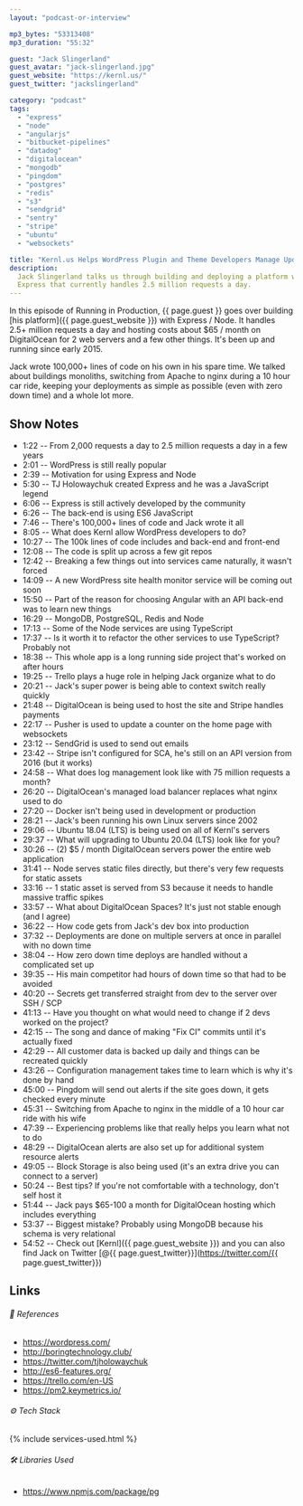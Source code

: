 ```yaml
---
layout: "podcast-or-interview"

mp3_bytes: "53313408"
mp3_duration: "55:32"

guest: "Jack Slingerland"
guest_avatar: "jack-slingerland.jpg"
guest_website: "https://kernl.us/"
guest_twitter: "jackslingerland"

category: "podcast"
tags:
  - "express"
  - "node"
  - "angularjs"
  - "bitbucket-pipelines"
  - "datadog"
  - "digitalocean"
  - "mongodb"
  - "pingdom"
  - "postgres"
  - "redis"
  - "s3"
  - "sendgrid"
  - "sentry"
  - "stripe"
  - "ubuntu"
  - "websockets"

title: "Kernl.us Helps WordPress Plugin and Theme Developers Manage Updates"
description:
  Jack Slingerland talks us through building and deploying a platform with
  Express that currently handles 2.5 million requests a day.
---
```


In this episode of Running in Production, {{ page.guest }} goes over building
[his platform]({{ page.guest_website }}) with Express / Node. It handles 2.5+
million requests a day and hosting costs about $65 / month on DigitalOcean for
2 web servers and a few other things. It's been up and running since early
2015.

Jack wrote 100,000+ lines of code on his own in his spare time. We talked about
buildings monoliths, switching from Apache to nginx during a 10 hour car ride,
keeping your deployments as simple as possible (even with zero down time) and a
whole lot more.

## Show Notes

- 1:22 -- From 2,000 requests a day to 2.5 million requests a day in a few years
- 2:01 -- WordPress is still really popular
- 2:39 -- Motivation for using Express and Node
- 5:30 -- TJ Holowaychuk created Express and he was a JavaScript legend
- 6:06 -- Express is still actively developed by the community
- 6:26 -- The back-end is using ES6 JavaScript
- 7:46 -- There's 100,000+ lines of code and Jack wrote it all
- 8:05 -- What does Kernl allow WordPress developers to do?
- 10:27 -- The 100k lines of code includes and back-end and front-end
- 12:08 -- The code is split up across a few git repos
- 12:42 -- Breaking a few things out into services came naturally, it wasn't forced
- 14:09 -- A new WordPress site health monitor service will be coming out soon
- 15:50 -- Part of the reason for choosing Angular with an API back-end was to learn new things
- 16:29 -- MongoDB, PostgreSQL, Redis and Node
- 17:13 -- Some of the Node services are using TypeScript
- 17:37 -- Is it worth it to refactor the other services to use TypeScript? Probably not
- 18:38 -- This whole app is a long running side project that's worked on after hours
- 19:25 -- Trello plays a huge role in helping Jack organize what to do
- 20:21 -- Jack's super power is being able to context switch really quickly
- 21:48 -- DigitalOcean is being used to host the site and Stripe handles payments
- 22:17 -- Pusher is used to update a counter on the home page with websockets
- 23:12 -- SendGrid is used to send out emails
- 23:42 -- Stripe isn't configured for SCA, he's still on an API version from 2016 (but it works)
- 24:58 -- What does log management look like with 75 million requests a month?
- 26:20 -- DigitalOcean's managed load balancer replaces what nginx used to do
- 27:20 -- Docker isn't being used in development or production
- 28:21 -- Jack's been running his own Linux servers since 2002
- 29:06 -- Ubuntu 18.04 (LTS) is being used on all of Kernl's servers
- 29:37 -- What will upgrading to Ubuntu 20.04 (LTS) look like for you?
- 30:26 -- (2) $5 / month DigitalOcean servers power the entire web application
- 31:41 -- Node serves static files directly, but there's very few requests for static assets
- 33:16 -- 1 static asset is served from S3 because it needs to handle massive traffic spikes
- 33:57 -- What about DigitalOcean Spaces? It's just not stable enough (and I agree)
- 36:22 -- How code gets from Jack's dev box into production
- 37:32 -- Deployments are done on multiple servers at once in parallel with no down time
- 38:04 -- How zero down time deploys are handled without a complicated set up
- 39:35 -- His main competitor had hours of down time so that had to be avoided
- 40:20 -- Secrets get transferred straight from dev to the server over SSH / SCP
- 41:13 -- Have you thought on what would need to change if 2 devs worked on the project?
- 42:15 -- The song and dance of making "Fix CI" commits until it's actually fixed
- 42:29 -- All customer data is backed up daily and things can be recreated quickly
- 43:26 -- Configuration management takes time to learn which is why it's done by hand
- 45:00 -- Pingdom will send out alerts if the site goes down, it gets checked every minute
- 45:31 -- Switching from Apache to nginx in the middle of a 10 hour car ride with his wife
- 47:39 -- Experiencing problems like that really helps you learn what not to do
- 48:29 -- DigitalOcean alerts are also set up for additional system resource alerts
- 49:05 -- Block Storage is also being used (it's an extra drive you can connect to a server)
- 50:24 -- Best tips? If you're not comfortable with a technology, don't self host it
- 51:44 -- Jack pays $65-100 a month for DigitalOcean hosting which includes everything
- 53:37 -- Biggest mistake? Probably using MongoDB because his schema is very relational
- 54:52 -- Check out [Kernl]({{ page.guest_website }}) and you can also find Jack on Twitter [@{{ page.guest_twitter}}](https://twitter.com/{{ page.guest_twitter}})

## Links

###### 📄 References

- <https://wordpress.com/>
- <http://boringtechnology.club/>
- <https://twitter.com/tjholowaychuk>
- <http://es6-features.org/>
- <https://trello.com/en-US>
- <https://pm2.keymetrics.io/>

###### ⚙️ Tech Stack

{% include services-used.html %}

###### 🛠 Libraries Used

- <https://www.npmjs.com/package/pg>
